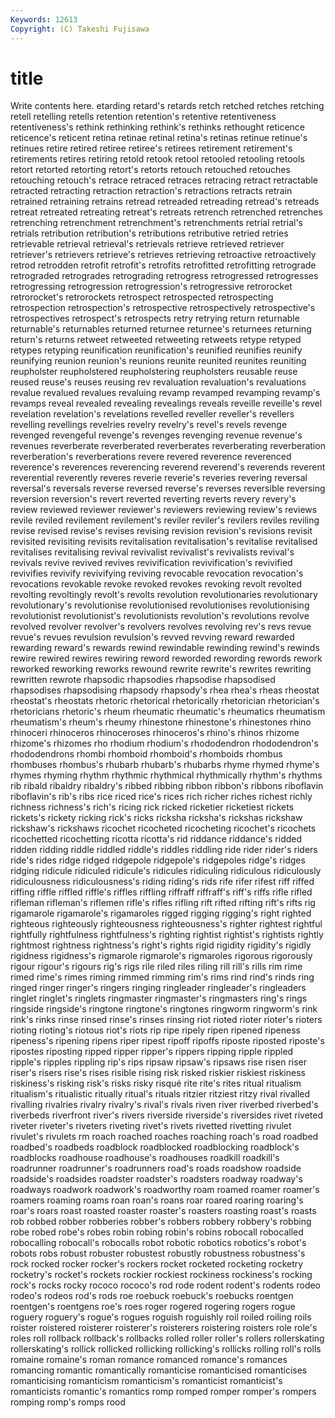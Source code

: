 ```yaml
---
Keywords: 12613 
Copyright: (C) Takeshi Fujisawa
---
```


# title

Write contents here.
etarding retard's retards retch retched retches retching retell retelling retells
retention retention's retentive retentiveness retentiveness's rethink rethinking rethink's rethinks rethought
reticence reticence's reticent retina retinae retinal retina's retinas retinue retinue's
retinues retire retired retiree retiree's retirees retirement retirement's retirements retires
retiring retold retook retool retooled retooling retools retort retorted retorting
retort's retorts retouch retouched retouches retouching retouch's retrace retraced retraces
retracing retract retractable retracted retracting retraction retraction's retractions retracts retrain
retrained retraining retrains retread retreaded retreading retread's retreads retreat retreated
retreating retreat's retreats retrench retrenched retrenches retrenching retrenchment retrenchment's retrenchments
retrial retrial's retrials retribution retribution's retributions retributive retried retries retrievable
retrieval retrieval's retrievals retrieve retrieved retriever retriever's retrievers retrieve's retrieves
retrieving retroactive retroactively retrod retrodden retrofit retrofit's retrofits retrofitted retrofitting
retrograde retrograded retrogrades retrograding retrogress retrogressed retrogresses retrogressing retrogression retrogression's
retrogressive retrorocket retrorocket's retrorockets retrospect retrospected retrospecting retrospection retrospection's retrospective
retrospectively retrospective's retrospectives retrospect's retrospects retry retrying return returnable returnable's
returnables returned returnee returnee's returnees returning return's returns retweet retweeted
retweeting retweets retype retyped retypes retyping reunification reunification's reunified reunifies
reunify reunifying reunion reunion's reunions reunite reunited reunites reuniting reupholster
reupholstered reupholstering reupholsters reusable reuse reused reuse's reuses reusing rev
revaluation revaluation's revaluations revalue revalued revalues revaluing revamp revamped revamping
revamp's revamps reveal revealed revealing revealings reveals reveille reveille's revel
revelation revelation's revelations revelled reveller reveller's revellers revelling revellings revelries
revelry revelry's revel's revels revenge revenged revengeful revenge's revenges revenging
revenue revenue's revenues reverberate reverberated reverberates reverberating reverberation reverberation's reverberations
revere revered reverence reverenced reverence's reverences reverencing reverend reverend's reverends
reverent reverential reverently reveres reverie reverie's reveries revering reversal reversal's
reversals reverse reversed reverse's reverses reversible reversing reversion reversion's revert
reverted reverting reverts revery revery's review reviewed reviewer reviewer's reviewers
reviewing review's reviews revile reviled revilement revilement's reviler reviler's revilers
reviles reviling revise revised revise's revises revising revision revision's revisions
revisit revisited revisiting revisits revitalisation revitalisation's revitalise revitalised revitalises revitalising
revival revivalist revivalist's revivalists revival's revivals revive revived revives revivification
revivification's revivified revivifies revivify revivifying reviving revocable revocation revocation's revocations
revokable revoke revoked revokes revoking revolt revolted revolting revoltingly revolt's
revolts revolution revolutionaries revolutionary revolutionary's revolutionise revolutionised revolutionises revolutionising revolutionist
revolutionist's revolutionists revolution's revolutions revolve revolved revolver revolver's revolvers revolves
revolving rev's revs revue revue's revues revulsion revulsion's revved revving
reward rewarded rewarding reward's rewards rewind rewindable rewinding rewind's rewinds
rewire rewired rewires rewiring reword reworded rewording rewords rework reworked
reworking reworks rewound rewrite rewrite's rewrites rewriting rewritten rewrote rhapsodic
rhapsodies rhapsodise rhapsodised rhapsodises rhapsodising rhapsody rhapsody's rhea rhea's rheas
rheostat rheostat's rheostats rhetoric rhetorical rhetorically rhetorician rhetorician's rhetoricians rhetoric's
rheum rheumatic rheumatic's rheumatics rheumatism rheumatism's rheum's rheumy rhinestone rhinestone's
rhinestones rhino rhinoceri rhinoceros rhinoceroses rhinoceros's rhino's rhinos rhizome rhizome's
rhizomes rho rhodium rhodium's rhododendron rhododendron's rhododendrons rhombi rhomboid rhomboid's
rhomboids rhombus rhombuses rhombus's rhubarb rhubarb's rhubarbs rhyme rhymed rhyme's
rhymes rhyming rhythm rhythmic rhythmical rhythmically rhythm's rhythms rib ribald
ribaldry ribaldry's ribbed ribbing ribbon ribbon's ribbons riboflavin riboflavin's rib's
ribs rice riced rice's rices rich richer riches richest richly
richness richness's rich's ricing rick ricked ricketier ricketiest rickets rickets's
rickety ricking rick's ricks ricksha ricksha's rickshas rickshaw rickshaw's rickshaws
ricochet ricocheted ricocheting ricochet's ricochets ricochetted ricochetting ricotta ricotta's rid
riddance riddance's ridded ridden ridding riddle riddled riddle's riddles riddling
ride rider rider's riders ride's rides ridge ridged ridgepole ridgepole's
ridgepoles ridge's ridges ridging ridicule ridiculed ridicule's ridicules ridiculing ridiculous
ridiculously ridiculousness ridiculousness's riding riding's rids rife rifer rifest riff
riffed riffing riffle riffled riffle's riffles riffling riffraff riffraff's riff's
riffs rifle rifled rifleman rifleman's riflemen rifle's rifles rifling rift
rifted rifting rift's rifts rig rigamarole rigamarole's rigamaroles rigged rigging
rigging's right righted righteous righteously righteousness righteousness's righter rightest rightful
rightfully rightfulness rightfulness's righting rightist rightist's rightists rightly rightmost rightness
rightness's right's rights rigid rigidity rigidity's rigidly rigidness rigidness's rigmarole
rigmarole's rigmaroles rigorous rigorously rigour rigour's rigours rig's rigs rile
riled riles riling rill rill's rills rim rime rimed rime's
rimes riming rimmed rimming rim's rims rind rind's rinds ring
ringed ringer ringer's ringers ringing ringleader ringleader's ringleaders ringlet ringlet's
ringlets ringmaster ringmaster's ringmasters ring's rings ringside ringside's ringtone ringtone's
ringtones ringworm ringworm's rink rink's rinks rinse rinsed rinse's rinses
rinsing riot rioted rioter rioter's rioters rioting rioting's riotous riot's
riots rip ripe ripely ripen ripened ripeness ripeness's ripening ripens
riper ripest ripoff ripoffs riposte riposted riposte's ripostes riposting ripped
ripper ripper's rippers ripping ripple rippled ripple's ripples rippling rip's
rips ripsaw ripsaw's ripsaws rise risen riser riser's risers rise's
rises risible rising risk risked riskier riskiest riskiness riskiness's risking
risk's risks risky risqué rite rite's rites ritual ritualism ritualism's
ritualistic ritually ritual's rituals ritzier ritziest ritzy rival rivalled rivalling
rivalries rivalry rivalry's rival's rivals riven river riverbed riverbed's riverbeds
riverfront river's rivers riverside riverside's riversides rivet riveted riveter riveter's
riveters riveting rivet's rivets rivetted rivetting rivulet rivulet's rivulets rm
roach roached roaches roaching roach's road roadbed roadbed's roadbeds roadblock
roadblocked roadblocking roadblock's roadblocks roadhouse roadhouse's roadhouses roadkill roadkill's roadrunner
roadrunner's roadrunners road's roads roadshow roadside roadside's roadsides roadster roadster's
roadsters roadway roadway's roadways roadwork roadwork's roadworthy roam roamed roamer
roamer's roamers roaming roams roan roan's roans roar roared roaring
roaring's roar's roars roast roasted roaster roaster's roasters roasting roast's
roasts rob robbed robber robberies robber's robbers robbery robbery's robbing
robe robed robe's robes robin robing robin's robins robocall robocalled
robocalling robocall's robocalls robot robotic robotics robotics's robot's robots robs
robust robuster robustest robustly robustness robustness's rock rocked rocker rocker's
rockers rocket rocketed rocketing rocketry rocketry's rocket's rockets rockier rockiest
rockiness rockiness's rocking rock's rocks rocky rococo rococo's rod rode
rodent rodent's rodents rodeo rodeo's rodeos rod's rods roe roebuck
roebuck's roebucks roentgen roentgen's roentgens roe's roes roger rogered rogering
rogers rogue roguery roguery's rogue's rogues roguish roguishly roil roiled
roiling roils roister roistered roisterer roisterer's roisterers roistering roisters role
role's roles roll rollback rollback's rollbacks rolled roller roller's rollers
rollerskating rollerskating's rollick rollicked rollicking rollicking's rollicks rolling roll's rolls
romaine romaine's roman romance romanced romance's romances romancing romantic romantically
romanticise romanticised romanticises romanticising romanticism romanticism's romanticist romanticist's romanticists romantic's
romantics romp romped romper romper's rompers romping romp's romps rood
